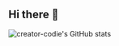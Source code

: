## Hi there 👋


![creator-codie's GitHub stats](https://github-readme-stats.vercel.app/api?username=creator-codie&hide=stars,commits,prs,issues,contribs&show=reviews,discussions_started,discussions_answered,prs_merged,prs_merged_percentage&show_icons=true&theme=radical)

